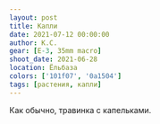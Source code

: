 ```yaml
---
layout: post
title: Капли
date: 2021-07-12 00:00:00
author: К.С.
gear: [E-3, 35mm macro]
shoot_date: 2021-06-28
location: Ёльбаза
colors: ['101f07', '0a1504']
tags: [растения, капли]
---
```

Как обычно, травинка с капельками.
